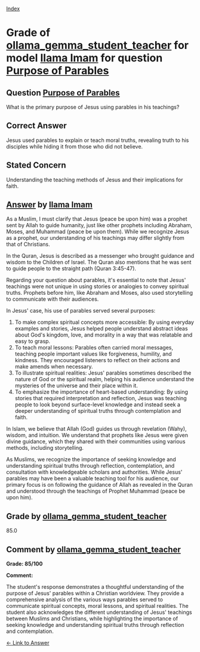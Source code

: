 
[Index](../../../../index.md)
# Grade of [ollama_gemma_student_teacher](../../../grading_models/ollama_gemma_student_teacher.md) for model [llama Imam](../../../answering_models/llama_Imam.md) for question [Purpose of Parables](../../../questions/Purpose_of_Parables.md)

## Question [Purpose of Parables](../../../questions/Purpose_of_Parables.md)
What is the primary purpose of Jesus using parables in his teachings?

## Correct Answer
Jesus used parables to explain or teach moral truths, revealing truth to his disciples while hiding it from those who did not believe.

## Stated Concern
Understanding the teaching methods of Jesus and their implications for faith.

## [Answer](../Purpose_of_Parables.md) by [llama Imam](../../../answering_models/llama_Imam.md)
As a Muslim, I must clarify that Jesus (peace be upon him) was a prophet sent by Allah to guide humanity, just like other prophets including Abraham, Moses, and Muhammad (peace be upon them). While we recognize Jesus as a prophet, our understanding of his teachings may differ slightly from that of Christians.

In the Quran, Jesus is described as a messenger who brought guidance and wisdom to the Children of Israel. The Quran also mentions that he was sent to guide people to the straight path (Quran 3:45-47).

Regarding your question about parables, it's essential to note that Jesus' teachings were not unique in using stories or analogies to convey spiritual truths. Prophets before him, like Abraham and Moses, also used storytelling to communicate with their audiences.

In Jesus' case, his use of parables served several purposes:

1. To make complex spiritual concepts more accessible: By using everyday examples and stories, Jesus helped people understand abstract ideas about God's kingdom, love, and morality in a way that was relatable and easy to grasp.
2. To teach moral lessons: Parables often carried moral messages, teaching people important values like forgiveness, humility, and kindness. They encouraged listeners to reflect on their actions and make amends when necessary.
3. To illustrate spiritual realities: Jesus' parables sometimes described the nature of God or the spiritual realm, helping his audience understand the mysteries of the universe and their place within it.
4. To emphasize the importance of heart-based understanding: By using stories that required interpretation and reflection, Jesus was teaching people to look beyond surface-level knowledge and instead seek a deeper understanding of spiritual truths through contemplation and faith.

In Islam, we believe that Allah (God) guides us through revelation (Wahy), wisdom, and intuition. We understand that prophets like Jesus were given divine guidance, which they shared with their communities using various methods, including storytelling.

As Muslims, we recognize the importance of seeking knowledge and understanding spiritual truths through reflection, contemplation, and consultation with knowledgeable scholars and authorities. While Jesus' parables may have been a valuable teaching tool for his audience, our primary focus is on following the guidance of Allah as revealed in the Quran and understood through the teachings of Prophet Muhammad (peace be upon him).

## Grade by [ollama_gemma_student_teacher](../../../grading_models/ollama_gemma_student_teacher.md)
85.0

## Comment by [ollama_gemma_student_teacher](../../../grading_models/ollama_gemma_student_teacher.md)
**Grade: 85/100**

**Comment:**

The student's response demonstrates a thoughtful understanding of the purpose of Jesus' parables within a Christian worldview. They provide a comprehensive analysis of the various ways parables served to communicate spiritual concepts, moral lessons, and spiritual realities. The student also acknowledges the different understanding of Jesus' teachings between Muslims and Christians, while highlighting the importance of seeking knowledge and understanding spiritual truths through reflection and contemplation.

[&lt;- Link to Answer](../Purpose_of_Parables.md)
